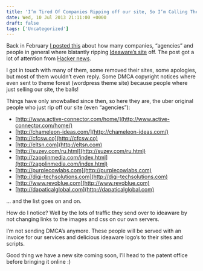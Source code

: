 ```yaml
---
title: 'I’m Tired Of Companies Ripping off our site, So I’m Calling Them Out [Part 2]'
date: Wed, 10 Jul 2013 21:11:00 +0000
draft: false
tags: ['Uncategorized']
---
```


Back in February [I posted this](http://blog.andresmax.com/post/42279937752/im-tired-of-companies-ripping-off-our-site-so-im) about how many companies, “agencies” and people in general where blatantly ripping [Ideaware’s site](http://ideaware.co) off. The post got a lot of attention from [Hacker news](https://www.facebook.com/hnbot/posts/481746975222292).

I got in touch with many of them, some removed their sites, some apologies, but most of them wouldn’t even reply. Some DMCA copyright notices where even sent to theme forest (wordpress theme site) because people where just selling our site, the balls!

Things have only snowballed since then, so here they are, the uber original people who just rip off our site (even “agencies”):

*   [http://www.active-connector.com/home/](http://www.active-connector.com/home/)
*   [http://chameleon-ideas.com/](http://chameleon-ideas.com/)
*   [http://cfcsw.co](http://cfcsw.co)
*   [http://eltsn.com](http://eltsn.com)
*   [http://suzev.com/ru.html](http://suzev.com/ru.html)
*   [http://zapplinmedia.com/index.html](http://zapplinmedia.com/index.html)
*   [http://purplecowlabs.com](http://purplecowlabs.com)
*   [http://digi-techsolutions.com](http://digi-techsolutions.com)
*   [http://www.revoblue.com](http://www.revoblue.com)
*   [http://dapaticalglobal.com](http://dapaticalglobal.com)

… and the list goes on and on.

How do I notice? Well by the lots of traffic they send over to ideaware by not changing links to the images and css on our own servers.

I’m not sending DMCA’s anymore. These people will be served with an invoice for our services and delicious ideaware logo’s to their sites and scripts.

Good thing we have a new site coming soon, I’ll head to the patent office before bringing it online :)